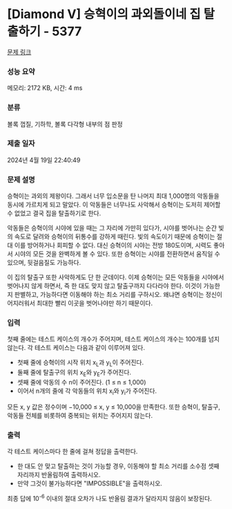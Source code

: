 # [Diamond V] 승혁이의 과외돌이네 집 탈출하기 - 5377 

[문제 링크](https://www.acmicpc.net/problem/5377) 

### 성능 요약

메모리: 2172 KB, 시간: 4 ms

### 분류

볼록 껍질, 기하학, 볼록 다각형 내부의 점 판정

### 제출 일자

2024년 4월 19일 22:40:49

### 문제 설명

<p>승혁이는 과외의 제왕이다. 그래서 너무 입소문을 탄 나머지 최대 1,000명의 악동들을 동시에 가르치게 되고 말았다. 이 악동들은 너무나도 사악해서 승혁이는 도저히 제어할 수 없었고 결국 집을 탈출하기로 한다.</p>

<p>악동들은 승혁이의 시야에 있을 때는 그 자리에 가만히 있다가, 시야를 벗어나는 순간 빛의 속도로 달려와 승혁이의 뒤통수를 강하게 때린다. 빛의 속도이기 때문에 승혁이는 절대 이를 방어하거나 회피할 수 없다. 대신 승혁이의 시야는 전방 180도이며, 시력도 좋아서 시야의 모든 것을 완벽하게 볼 수 있다. 또한 승혁이는 시야를 전환하면서 움직일 수 있으며, 뒷걸음질도 가능하다.</p>

<p>이 집의 탈출구 또한 사악하게도 단 한 군데이다. 이제 승혁이는 모든 악동들을 시야에서 벗어나지 않게 하면서, 즉 한 대도 맞지 않고 탈출구까지 다다라야 한다. 이것이 가능한지 판별하고, 가능하다면 이동해야 하는 최소 거리를 구하시오. 왜냐면 승혁이는 정신이 어지러워서 최대한 빨리 이곳을 벗어나야만 하기 때문이다.</p>

### 입력 

 <p>첫째 줄에는 테스트 케이스의 개수가 주어지며, 테스트 케이스의 개수는 100개를 넘지 않는다. 각 테스트 케이스는 다음과 같이 이루어져 있다.</p>

<ul>
	<li>첫째 줄에 승혁이의 시작 위치 x<sub>L</sub>과 y<sub>L</sub>이 주어진다.</li>
	<li>둘째 줄에 탈출구의 위치 x<sub>E</sub>와 y<sub>E</sub>가 주어진다.</li>
	<li>셋째 줄에 악동의 수 n이 주어진다. (1 ≤ n ≤ 1,000)</li>
	<li>이어서 n개의 줄에 각 악동들의 위치 x<sub>i</sub>와 y<sub>i</sub>가 주어진다.</li>
</ul>

<p>모든 x, y 값은 정수이며 −10,000 ≤ x, y ≤ 10,000을 만족한다. 또한 승혁이, 탈출구, 악동들 전체를 비롯하여 중복되는 위치는 주어지지 않는다.</p>

### 출력 

 <p>각 테스트 케이스마다 한 줄에 걸쳐 정답을 출력한다.</p>

<ul>
	<li>한 대도 안 맞고 탈출하는 것이 가능할 경우, 이동해야 할 최소 거리를 소수점 셋째 자리까지 반올림하여 출력하시오.</li>
	<li>만약 그것이 불가능하다면 "IMPOSSIBLE"을 출력하시오.</li>
</ul>

<p>최종 답에 10<sup>-6</sup> 이내의 절대 오차가 나도 반올림 결과가 달라지지 않음이 보장된다.</p>

